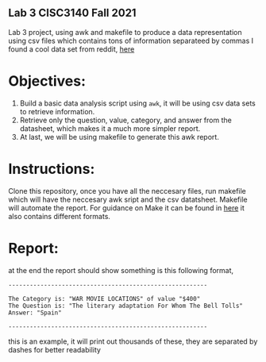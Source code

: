 ## Lab 3 CISC3140 Fall 2021
Lab 3 project, using awk and makefile to produce a data representation using csv files which contains tons of information separateed by commas
I found a cool data set from reddit, [here](https://www.reddit.com/r/datasets/comments/1uyd0t/200000_jeopardy_questions_in_a_json_file/)

# Objectives: 
1. Build a basic data analysis script using `awk`, it will be using csv data sets to retrieve information.
2. Retrieve only the question, value, category, and answer from the datasheet, which makes it a much more simpler report.
3. At last, we will be using makefile to generate this awk report.

# Instructions:
Clone this repository, once you have all the neccesary files, run makefile which will have the neccesary awk sript and the csv datatsheet. Makefile will automate the report.
For guidance on Make it can be found in [here](https://www.gnu.org/software/make/manual/) it also contains different formats.

# Report:
at the end the report should show something is this following format,
```
-------------------------------------------------------- 

The Category is: "WAR MOVIE LOCATIONS" of value "$400" 
The Question is: "The literary adaptation For Whom The Bell Tolls" 
Answer: "Spain"
 
-------------------------------------------------------- 
```
this is an example, it will print out thousands of these, they are separated by dashes for better readability

